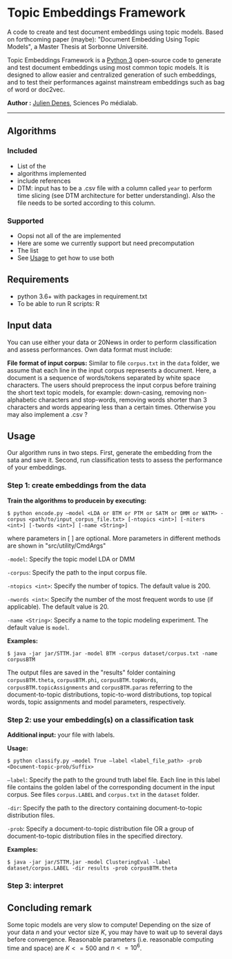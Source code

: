 # Topic Embeddings Framework
A code to create and test document embeddings using topic models. Based on forthcoming paper (maybe): "Document Embedding Using Topic Models", a Master Thesis at Sorbonne Université.

Topic Embeddings Framework is a [Python 3](https://www.python.org/downloads/) open-source code to generate and test document embeddings using most common topic models. It is designed to allow easier and centralized generation of such embeddings, and to test their performances against mainstream embeddings such as bag of word or doc2vec.

**Author :** [Julien Denes](https://github.com/jdenes/), Sciences Po médialab.

---

## Algorithms

### Included

* List of the
* algorithms implemented
* include references
* DTM: input has to be a .csv file with a column called `year` to perform time slicing (see DTM architecture for better understanding). Also the file needs to be sorted according to this column.

### Supported

* Oopsi not all of the are implemented
* Here are some we currently support but need precomputation
* The list
* See [Usage](#Usage) to get how to use both

## Requirements

* python 3.6+ with packages in requirement.txt
* To be able to run R scripts: R

## Input data

You can use either your data or 20News in order to perform classification and assess performances. Own data format must include:

**File format of input corpus:**  Similar to file `corpus.txt` in the `data` folder, we assume that each line in the input corpus represents a document. Here, a document is a sequence of words/tokens separated by white space characters. The users should preprocess the input corpus before training the short text topic models, for example: down-casing, removing non-alphabetic characters and stop-words, removing words shorter than 3 characters and words appearing less than a certain times. Otherwise you may also implement a .csv ?

## Usage

Our algorithm runs in two steps. First, generate the embedding from the sata and save it. Second, run classification tests to assess the performance of your embeddings.

### Step 1: create embeddings from the data

**Train the algorithms to producein by executing:**

	$ python encode.py –model <LDA or BTM or PTM or SATM or DMM or WATM> -corpus <path/to/input_corpus_file.txt> [-ntopics <int>] [-niters <int>] [-twords <int>] [-name <String>]

where parameters in [ ] are optional. More parameters in different methods are shown in "src/utility/CmdArgs"

`-model`: Specify the topic model LDA or DMM

`-corpus`: Specify the path to the input corpus file.

`-ntopics <int>`: Specify the number of topics. The default value is 200.

`-nwords <int>`: Specify the number of the most frequent words to use (if applicable). The default value is 20.

`-name <String>`: Specify a name to the topic modeling experiment. The default value is `model`.

**Examples:**

	$ java -jar jar/STTM.jar -model BTM -corpus dataset/corpus.txt -name corpusBTM

The output files are saved in the "results" folder containing `corpusBTM.theta`, `corpusBTM.phi`, `corpusBTM.topWords`, `corpusBTM.topicAssignments` and `corpusBTM.paras` referring to the document-to-topic distributions, topic-to-word distributions, top topical words, topic assignments and model parameters, respectively. 

### Step 2: use your embedding(s) on a classification task

**Additional input:** your file with labels.

**Usage:**

	$ python classify.py –model True –label <label_file_path> -prob <Document-topic-prob/Suffix>

`–label`: Specify the path to the ground truth label file. Each line in this label file contains the golden label of the corresponding document in the input corpus. See files `corpus.LABEL` and `corpus.txt` in the `dataset` folder.

`-dir`: Specify the path to the directory containing document-to-topic distribution files.

`-prob`: Specify a document-to-topic distribution file OR a group of document-to-topic distribution files in the specified directory.

**Examples:**

	$ java -jar jar/STTM.jar -model ClusteringEval -label dataset/corpus.LABEL -dir results -prob corpusBTM.theta

### Step 3: interpret


## Concluding remark

Some topic models are very slow to compute! Depending on the size of your data $n$ and your vector size $K$, you may have to wait up to several days before convergence. Reasonable parameters (i.e. reasonable computing time and space) are $K <= 500$ and $n <= 10^6$.
